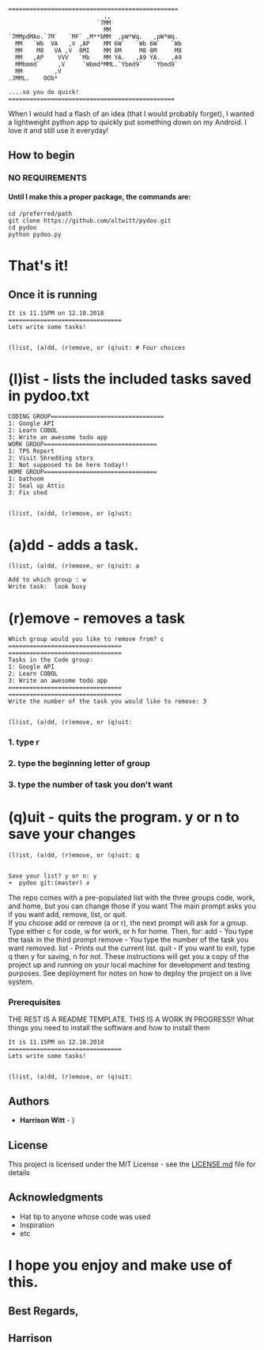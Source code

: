 ```
================================================
                           ,,
                         `7MM
                           MM
`7MMpdMAo.`7M`   `MF` ,M**bMM  ,pW*Wq.   ,pW*Wq.
  MM   `Wb  VA   ,V ,AP    MM 6W`   `Wb 6W`   `Wb
  MM    M8   VA ,V  8MI    MM 8M     M8 8M     M8
  MM   ,AP    VVV   `Mb    MM YA.   ,A9 YA.   ,A9
  MMbmmd`     ,V     `Wbmd*MML.`Ybmd9`   `Ybmd9`
  MM         ,V
.JMML.    OOb*

....so you do quick!
===============================================
```
When I would had a flash of an idea (that I would probably forget), I wanted a lightweight 
python app to quickly put something down on my Android. I love it and still use it everyday!   

## How to begin
### NO REQUIREMENTS
#### Until I make this a proper package, the commands are:
```
cd /preferred/path
git clone https://github.com/altwitt/pydoo.git
cd pydoo
python pydoo.py
```
# That's it!

## Once it is running
```
It is 11.15PM on 12.10.2018
================================
Lets write some tasks!


(l)ist, (a)dd, (r)emove, or (q)uit: # Four choices
```
# (l)ist - lists the included tasks saved in pydoo.txt
```
CODING GROUP================================
1: Google API
2: Learn COBOL
3: Write an awesome todo app
WORK GROUP================================
1: TPS Report
2: Visit Shredding stors
3: Not supposed to be here today!!
HOME GROUP================================
1: bathoom
2: Seal up Attic
3: Fix shed


(l)ist, (a)dd, (r)emove, or (q)uit:
```

# (a)dd - adds a task. 
```
(l)ist, (a)dd, (r)emove, or (q)uit: a   

Add to which group : w
Write task:  look busy
```

# (r)emove - removes a task
```
Which group would you like to remove from? c
================================
================================
Tasks in the Code group:
1: Google API
2: Learn COBOL
3: Write an awesome todo app
================================
================================
Write the number of the task you would like to remove: 3


(l)ist, (a)dd, (r)emove, or (q)uit:
```
### 1. type r
### 2. type the beginning letter of group
### 3. type the number of task you don't want

# (q)uit - quits the program. y or n to save your changes
```
(l)ist, (a)dd, (r)emove, or (q)uit: q


Save your list? y or n: y
➜  pydoo git:(master) ✗
```

The repo comes with a pre-populated list with the three groups 
code, work, and home, but you can change those if you want
The main prompt asks you if you want add, remove, list, or quit.  
If you choose add or remove (a or r), the next prompt will ask
for a group. Type either c for code, w for work, or h for home.
Then, for:
add - You type the task in the third prompt
remove - You type the number of the task you want removed.
list - Prints out the current list.
quit - If you want to exit, type q then y for saving, n for not.
These instructions will get you a copy of the project up and running on your local machine for development and testing purposes. See deployment for notes on how to deploy the project on a live system.

### Prerequisites
THE REST IS A README TEMPLATE. THIS IS A WORK IN PROGRESS!!
What things you need to install the software and how to install them

```
It is 11.15PM on 12.10.2018
================================
Lets write some tasks!


(l)ist, (a)dd, (r)emove, or (q)uit:
```


## Authors

* **Harrison Witt** - )

## License

This project is licensed under the MIT License - see the [LICENSE.md](LICENSE.md) file for details

## Acknowledgments

* Hat tip to anyone whose code was used
* Inspiration
* etc


# I hope you enjoy and make use of this.

## Best Regards,

## Harrison
